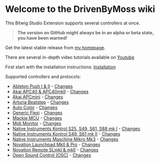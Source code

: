# Welcome to the DrivenByMoss wiki

This Bitwig Studio Extension supports several controllers at once.

> **The version on GitHub might always be in an alpha or beta state, you have been warned!**

Get the latest stable release from [my homepage](http://www.mossgrabers.de/Software/Bitwig/Bitwig.html).

There are several in-depth video tutorials available on [Youtube](https://www.youtube.com/playlist?list=PLqRWeSPiYQ67o_9hKx4-ATmX9qGWuEeNm)

First start with the installation instructions: [Installation](Installation)

Supported controllers and protocols:

* [Ableton Push I & II](Ableton-Push-I-&-II) - [Changes](Ableton-Push-I-&-II-Changes)
* [Akai APC40 & APC40mkII](Akai-APC40-&-APC40mkII) - [Changes](Akai-APC40-&-APC40mkII-Changes)
* [Akai APCmini](Akai-APCmini) - [Changes](Akai-APCmini-Changes)
* [Arturia Beatstep](Arturia-Beatstep) - [Changes](Arturia-Beatstep-Changes)
* [Auto Color](AutoColor) - [Changes](AutoColor-Changes)
* [Generic Flexi](Generic-Flexi) - [Changes](Generic-Flexi-Changes)
* [Mackie MCU](Mackie-MCU) - [Changes](Mackie-MCU-Changes)
* [Midi Monitor](MidiMonitor) - [Changes](MidiMonitor-Changes)
* [Native Instruments Kontrol S25, S49, S61, S88 mk I](Native-Instruments-Kontrol1) - [Changes](Native-Instruments-Kontrol1-Changes)
* [Native Instruments Kontrol S49, S61 mk II](Native-Instruments-Kontrol2) - [Changes](Native-Instruments-Kontrol2-Changes)
* [Native Instruments Maschine Mikro Mk3](Native-Instruments-Maschine-Mikro-Mk3) - [Changes](Native-Instruments-Maschine-Mikro-Mk3-Changes)
* [Novation Launchpad MkII & Pro](Novation-Launchpad-MkII-&-Pro) - [Changes](Novation-Launchpad-MkII-&-Pro-Changes)
* [Novation Remote SLmkI & mkII](Novation-Remote-SLmkI-&-mkII) - [Changes](Novation-Remote-SLmkI-&-mkII-Changes)
* [Open Sound Control (OSC)](Open-Sound-Control-(OSC)) - [Changes](Open-Sound-Control-(OSC)-Changes)
